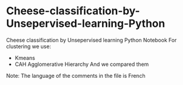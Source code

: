 # Cheese-classification-by-Unsepervised-learning-Python
Cheese classification by Unsepervised learning Python Notebook
For clustering we use:
- Kmeans
- CAH Agglomerative Hierarchy
And we compared them

Note: The language of the comments in the file is French
